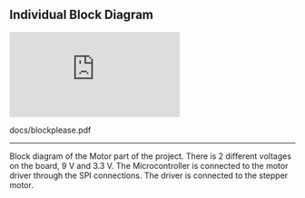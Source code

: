 ## Individual Block Diagram

![blockplease](https://github.com/user-attachments/files/18914888/blockplease.pdf)

docs/blockplease.pdf

-------------------------------------------------

Block diagram of the Motor part of the project. There is 2 different voltages on the board, 9 V and 3.3 V. The Microcontroller is connected to the motor driver through the SPI connections. The driver is connected to the stepper motor. 
